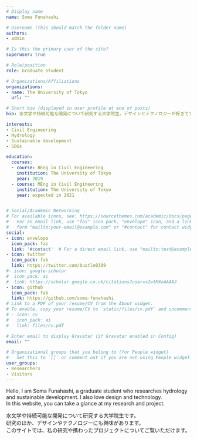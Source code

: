 ```yaml
---
# Display name
name: Soma Funahashi

# Username (this should match the folder name)
authors:
- admin

# Is this the primary user of the site?
superuser: true

# Role/position
role: Graduate Student

# Organizations/Affiliations
organizations:
- name: The University of Tokyo
  url: ""

# Short bio (displayed in user profile at end of posts)
bio: 水文学や持続可能な開発について研究する大学院生。デザインとテクノロジーが好きです。

interests:
- Civil Engineering
- Hydrology
- Sustainable development
- SDGs

education:
  courses:
  - course: BEng in Civil Engineering
    institution: The University of Tokyo
    year: 2019
  - course: MEng in Civil Engineering
    institution: The University of Tokyo
    year: expected in 2021


# Social/Academic Networking
# For available icons, see: https://sourcethemes.com/academic/docs/page-builder/#icons
#   For an email link, use "fas" icon pack, "envelope" icon, and a link in the
#   form "mailto:your-email@example.com" or "#contact" for contact widget.
social:
- icon: envelope
  icon_pack: fas
  link: '#contact'  # For a direct email link, use "mailto:test@example.org".
- icon: twitter
  icon_pack: fab
  link: https://twitter.com/bustle0309
#- icon: google-scholar
#  icon_pack: ai
#  link: https://scholar.google.co.uk/citations?user=sIwtMXoAAAAJ
- icon: github
  icon_pack: fab
  link: https://github.com/soma-funahashi
# Link to a PDF of your resume/CV from the About widget.
# To enable, copy your resume/CV to `static/files/cv.pdf` and uncomment the lines below.
# - icon: cv
#   icon_pack: ai
#   link: files/cv.pdf

# Enter email to display Gravatar (if Gravatar enabled in Config)
email: ""

# Organizational groups that you belong to (for People widget)
#   Set this to `[]` or comment out if you are not using People widget.
user_groups:
- Researchers
- Visitors
---
```


Hello, I am Soma Funahashi, a graduate student who researches hydrology and sustainable development. I also love design and technology.<br>
In this website, you can take a glance at my research and project.

水文学や持続可能な開発について研究する大学院生です。<br>
研究のほか、デザインやテクノロジーにも興味があります。<br>
このサイトでは、私の研究や携わったプロジェクトについてご覧いただけます。